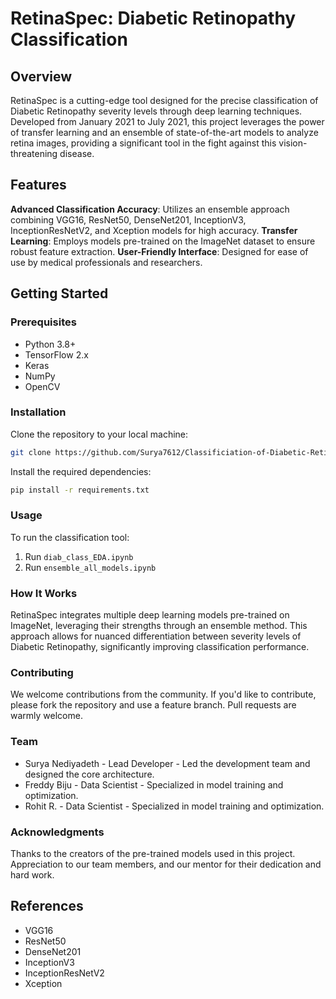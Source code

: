 # RetinaSpec: Diabetic Retinopathy Classification
## Overview
RetinaSpec is a cutting-edge tool designed for the precise classification of Diabetic Retinopathy severity levels through deep learning techniques. Developed from January 2021 to July 2021, this project leverages the power of transfer learning and an ensemble of state-of-the-art models to analyze retina images, providing a significant tool in the fight against this vision-threatening disease.

## Features
**Advanced Classification Accuracy**: Utilizes an ensemble approach combining VGG16, ResNet50, DenseNet201, InceptionV3, InceptionResNetV2, and Xception models for high accuracy.
**Transfer Learning**: Employs models pre-trained on the ImageNet dataset to ensure robust feature extraction.
**User-Friendly Interface**: Designed for ease of use by medical professionals and researchers.

## Getting Started
### Prerequisites
* Python 3.8+
* TensorFlow 2.x
* Keras
* NumPy
* OpenCV

### Installation
Clone the repository to your local machine:
```bash
git clone https://github.com/Surya7612/Classificiation-of-Diabetic-Retinopathy.git
```
Install the required dependencies:
```bash
pip install -r requirements.txt
```
### Usage
To run the classification tool:
1. Run `diab_class_EDA.ipynb`
2. Run `ensemble_all_models.ipynb`

### How It Works
RetinaSpec integrates multiple deep learning models pre-trained on ImageNet, leveraging their strengths through an ensemble method. This approach allows for nuanced differentiation between severity levels of Diabetic Retinopathy, significantly improving classification performance.

### Contributing
We welcome contributions from the community. If you'd like to contribute, please fork the repository and use a feature branch. Pull requests are warmly welcome.

### Team
* Surya Nediyadeth - Lead Developer - Led the development team and designed the core architecture.
* Freddy Biju - Data Scientist - Specialized in model training and optimization.
* Rohit R. - Data Scientist - Specialized in model training and optimization.

### Acknowledgments
Thanks to the creators of the pre-trained models used in this project.
Appreciation to our team members, and our mentor for their dedication and hard work.

## References
* VGG16
* ResNet50
* DenseNet201
* InceptionV3
* InceptionResNetV2
* Xception
